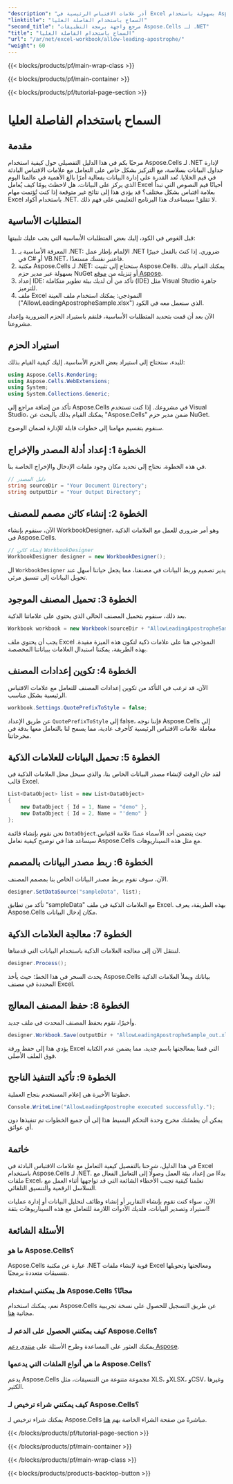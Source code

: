 ```yaml
---
"description": "أدر علامات الاقتباس الرئيسية في Excel بسهولة باستخدام Aspose.Cells لـ .NET. يرشدك هذا البرنامج التعليمي الشامل خطوة بخطوة خلال العملية."
"linktitle": "السماح باستخدام الفاصلة العليا"
"second_title": "مرجع واجهة برمجة التطبيقات Aspose.Cells لـ .NET"
"title": "السماح باستخدام الفاصلة العليا"
"url": "/ar/net/excel-workbook/allow-leading-apostrophe/"
"weight": 60
---
```


{{< blocks/products/pf/main-wrap-class >}}

{{< blocks/products/pf/main-container >}}

{{< blocks/products/pf/tutorial-page-section >}}

# السماح باستخدام الفاصلة العليا

## مقدمة

مرحبًا بكم في هذا الدليل التفصيلي حول كيفية استخدام Aspose.Cells لـ .NET لإدارة جداول البيانات بسلاسة، مع التركيز بشكل خاص على التعامل مع علامات الاقتباس البادئة في قيم الخلايا. تُعد القدرة على إدارة البيانات بفعالية أمرًا بالغ الأهمية في عالمنا اليوم الذي يركز على البيانات. هل لاحظتَ يومًا كيف يُعامل Excel أحيانًا قيم النصوص التي تبدأ بعلامة اقتباس بشكل مختلف؟ قد يؤدي هذا إلى نتائج غير متوقعة إذا كنت تُؤتمت مهام Excel باستخدام أكواد .NET. لا تقلق! سيساعدك هذا البرنامج التعليمي على فهم ذلك. 

## المتطلبات الأساسية

قبل الغوص في الكود، إليك بعض المتطلبات الأساسية التي يجب عليك تلبيتها:

1. المعرفة الأساسية بـ .NET: الإلمام بإطار عمل .NET ضروري. إذا كنتَ بالفعل خبيرًا في C# أو VB.NET، فاعتبر نفسك مستعدًا.
2. مكتبة Aspose.Cells لـ .NET: ستحتاج إلى تثبيت Aspose.Cells. يمكنك القيام بذلك بسهولة عبر مدير حزم NuGet أو تنزيله من [موقع Aspose](https://releases.aspose.com/cells/net/).
3. إعداد IDE: تأكد من أن لديك بيئة تطوير متكاملة (IDE) مثل Visual Studio جاهزة للترميز.
4. ملف Excel النموذجي: يمكنك استخدام ملف العينة ("AllowLeadingApostropheSample.xlsx") الذي سنعمل معه في الكود.

الآن بعد أن قمت بتحديد المتطلبات الأساسية، فلنقم باستيراد الحزم الضرورية وإعداد مشروعنا.

## استيراد الحزم

للبدء، ستحتاج إلى استيراد بعض الحزم الأساسية. إليك كيفية القيام بذلك:

```csharp
using Aspose.Cells.Rendering;
using Aspose.Cells.WebExtensions;
using System;
using System.Collections.Generic;
```

تأكد من إضافة مراجع إلى Aspose.Cells في مشروعك. إذا كنت تستخدم Visual Studio، يمكنك القيام بذلك بالبحث عن "Aspose.Cells" ضمن مدير حزم NuGet.

سنقوم بتقسيم مهامنا إلى خطوات قابلة للإدارة لضمان الوضوح.

## الخطوة 1: إعداد أدلة المصدر والإخراج

في هذه الخطوة، نحتاج إلى تحديد مكان وجود ملفات الإدخال والإخراج الخاصة بنا.

```csharp
// دليل المصدر
string sourceDir = "Your Document Directory";
string outputDir = "Your Output Directory";
```

## الخطوة 2: إنشاء كائن مصمم للمصنف

الآن، سنقوم بإنشاء WorkbookDesigner، وهو أمر ضروري للعمل مع العلامات الذكية في Aspose.Cells.

```csharp
// إنشاء كائن WorkbookDesigner
WorkbookDesigner designer = new WorkbookDesigner();
```

ال `WorkbookDesigner` يدير تصميم وربط البيانات في مصنفنا، مما يجعل حياتنا أسهل عند تحويل البيانات إلى تنسيق مرئي.

## الخطوة 3: تحميل المصنف الموجود

بعد ذلك، سنقوم بتحميل المصنف الحالي الذي يحتوي على علاماتنا الذكية.

```csharp
Workbook workbook = new Workbook(sourceDir + "AllowLeadingApostropheSample.xlsx");
```

يجب أن يحتوي ملف Excel النموذجي هنا على علامات ذكية لتكون هذه الميزة مفيدة. بهذه الطريقة، يمكننا استبدال العلامات ببياناتنا المخصصة.

## الخطوة 4: تكوين إعدادات المصنف

الآن، قد ترغب في التأكد من تكوين إعدادات المصنف للتعامل مع علامات الاقتباس الرئيسية بشكل مناسب.

```csharp
workbook.Settings.QuotePrefixToStyle = false;
```

عن طريق الإعداد `QuotePrefixToStyle` إلى false، فإننا نوجه Aspose.Cells إلى معاملة علامات الاقتباس الرئيسية كأحرف عادية، مما يسمح لنا بالتعامل معها بدقة في مخرجاتنا.

## الخطوة 5: تحميل البيانات للعلامات الذكية

لقد حان الوقت لإنشاء مصدر البيانات الخاص بنا، والذي سيحل محل العلامات الذكية في قالب Excel.

```csharp
List<DataObject> list = new List<DataObject>
{
    new DataObject { Id = 1, Name = "demo" },
    new DataObject { Id = 2, Name = "'demo" }
};
```

نحن نقوم بإنشاء قائمة `DataObject`حيث يتضمن أحد الأسماء عمدًا علامة اقتباس. سيساعد هذا في توضيح كيفية تعامل Aspose.Cells مع مثل هذه السيناريوهات.

## الخطوة 6: ربط مصدر البيانات بالمصمم

الآن، سوف نقوم بربط مصدر البيانات الخاص بنا بمصمم المصنف.

```csharp
designer.SetDataSource("sampleData", list);
```

تأكد من تطابق "sampleData" مع العلامات الذكية في ملف Excel. بهذه الطريقة، يعرف Aspose.Cells مكان إدخال البيانات.

## الخطوة 7: معالجة العلامات الذكية

لننتقل الآن إلى معالجة العلامات الذكية باستخدام البيانات التي قدمناها.

```csharp
designer.Process();
```

يحدث السحر في هذا الخط؛ حيث يأخذ Aspose.Cells بياناتك ويملأ العلامات الذكية المحددة في مصنف Excel.

## الخطوة 8: حفظ المصنف المعالج

وأخيرًا، نقوم بحفظ المصنف المحدث في ملف جديد.

```csharp
designer.Workbook.Save(outputDir + "AllowLeadingApostropheSample_out.xlsx");
```

يؤدي هذا إلى حفظ ورقة Excel التي قمنا بمعالجتها باسم جديد، مما يضمن عدم الكتابة فوق الملف الأصلي.

## الخطوة 9: تأكيد التنفيذ الناجح

خطوتنا الأخيرة هي إعلام المستخدم بنجاح العملية.

```csharp
Console.WriteLine("AllowLeadingApostrophe executed successfully.");
```

يمكن أن يطمئنك مخرج وحدة التحكم البسيط هذا إلى أن جميع الخطوات تم تنفيذها دون أي عوائق.

## خاتمة

في هذا الدليل، شرحنا بالتفصيل كيفية التعامل مع علامات الاقتباس البادئة في Excel باستخدام Aspose.Cells لـ .NET. بدءًا من إعداد بيئة العمل وصولًا إلى التعامل الفعال مع ملفات Excel، تعلمنا كيفية تجنب الأخطاء الشائعة التي قد تواجهها أثناء العمل مع السلاسل الرقمية والتنسيق التلقائي.

الآن، سواء كنت تقوم بإنشاء التقارير أو إنشاء وظائف لتحليل البيانات أو إدارة عمليات استيراد وتصدير البيانات، فلديك الأدوات اللازمة للتعامل مع هذه السيناريوهات بثقة!

## الأسئلة الشائعة

### ما هو Aspose.Cells؟
Aspose.Cells عبارة عن مكتبة .NET قوية لإنشاء ملفات Excel ومعالجتها وتحويلها بتنسيقات متعددة برمجيًا.

### هل يمكنني استخدام Aspose.Cells مجانًا؟
نعم، يمكنك استخدام Aspose.Cells عن طريق التسجيل للحصول على نسخة تجريبية مجانية [هنا](https://releases.aspose.com/).

### كيف يمكنني الحصول على الدعم لـ Aspose.Cells؟
يمكنك العثور على المساعدة وطرح الأسئلة على [منتدى دعم Aspose](https://forum.aspose.com/c/cells/9).

### ما هي أنواع الملفات التي يدعمها Aspose.Cells؟
يدعم Aspose.Cells مجموعة متنوعة من التنسيقات، مثل XLS، وXLSX، وCSV، وغيرها الكثير.

### كيف يمكنني شراء ترخيص لـ Aspose.Cells؟
يمكنك شراء ترخيص لـ Aspose.Cells مباشرةً من صفحة الشراء الخاصة بهم [هنا](https://purchase.aspose.com/buy).

{{< /blocks/products/pf/tutorial-page-section >}}

{{< /blocks/products/pf/main-container >}}

{{< /blocks/products/pf/main-wrap-class >}}

{{< blocks/products/products-backtop-button >}}
